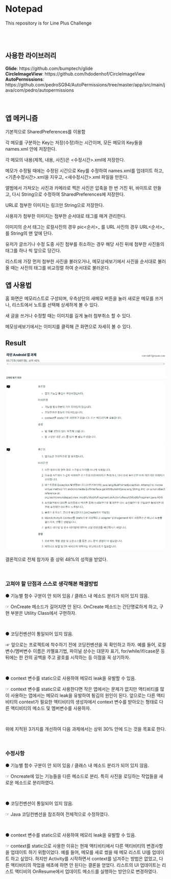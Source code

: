 # Notepad
This repository is for Line Plus Challenge

<br><br>

<h2> 사용한 라이브러리 </h2>
<b>Glide</b>:   https://github.com/bumptech/glide <br>
<b>CircleImageView</b>:   https://github.com/hdodenhof/CircleImageView <br>
<b>AutoPermissions</b>:   https://github.com/pedroSG94/AutoPermissions/tree/master/app/src/main/java/com/pedro/autopermissions <br><br><br>


<h2> 앱 메커니즘 </h2>
<p> 기본적으로 SharedPreferences를 이용함</p>
<p> 각 메모를 구분하는 Key는 저장(수정)하는 시간이며, 모든 메모의 Key들을 names.xml 안에 저장한다.</p>
<p> 각 메모의 내용(제목, 내용, 사진)은 <수정시간>.xml에 저장한다. </p>
<p> 메모가 수정될 때에는 수정된 시간으로 Key를 수정하여 names.xml를 업데이트 하고, <기존수정시간>.xml을 지우고, <새수정시간>.xml 파일을 만든다.</p>
<p> 앨범에서 가져오는 사진과 카메라로 찍은 사진은 압축을 한 번 거친 뒤, 바이트로 만들고, 다시 String으로 수정하여 SharedPreferences에 저장한다.</p>
<p> URL로 첨부한 이미지는 링크만 String으로 저장한다.</p>
<p> 사용자가 첨부한 이미지는 첨부한 순서대로 태그를 매겨 관리한다.</p>
<p> 이미지의 순서 태그는 로컬사진의 경우 pic<순서>_ 를 URL 사진의 경우 URL<순서>_ 를 String의 맨 앞에 단다.</p>
<p> 유저가 글쓰기나 수정 도중 사진 첨부를 취소하는 경우 해당 사진 뒤에 첨부한 사진들의 태그를 하나 씩 앞으로 당긴다.</p>
<p> 리스트에 가장 먼저 첨부한 사진을 불러오거나, 메모상세보기에서 사진을 순서대로 불러올 때는 사진의 태그를 비교정렬 하여 순서대로 불러온다.</p>


<h2> 앱 사용법 </h2>
<p> 홈 화면은 메모리스트로 구성되며, 우측상단의 새메모 버튼을 눌러 새로운 메모를 쓰거나, 리스트에서 노트를 선택해 상세하게 볼 수 있다.</p>
<p> 새 글을 쓰거나 수정할 때는 이미지를 길게 눌러 첨부취소 할 수 있다.</p>
<p> 메모상세보기에서는 이미지를 클릭해 큰 화면으로 자세히 볼 수 있다.</p>

<h2> Result </h2>
<img src="https://github.com/rotmdwo/Notepad/blob/master/screenshot/result1.jpg?raw=true">
<img src="https://github.com/rotmdwo/Notepad/blob/master/screenshot/result2.jpg?raw=true">
<br>
<p> 결론적으로 전체 참가자 중 상위 48%의 성적을 받았다. </p>
<br>
<h3> 고쳐야 할 단점과 스스로 생각해본 해결방법</h3>
<p> ● 기능별 함수 구분이 안 되어 있음 / 클래스 내 메소드 분리가 되어 있지 않음.</p>
<p> ☞ OnCreate 메소드가 길어지면 안 된다. OnCreate 메소드는 간단명료하게 하고, 구현 부분은 Utility Class에서 구현하자.</p>
<br>
<p> ● 코딩컨벤션이 통일되어 있지 않음.</p>
<p> ☞ 앞으로는 프로젝트에 착수하기 전에 코딩컨벤션을 꼭 확인하고 하자. 예를 들어, 로컬변수/멤버변수 이름은 카멜표기법, 파이널 상수는 대문자 표기, for/while/if/case문 등 뒤에는 한 칸의 공백을 주고 괄호를 시작하는 등 이점을 꼭 상기하자.</p>
<br>
<p> ● context 변수를 static으로 사용하여 메모리 leak을 유발할 수 있음. </p>
<p> ☞ context 변수를 static으로 사용한다면 작은 앱에서는 문제가 없지만 액티비티를 많이 사용하는 앱에서는 메모리 leak을 유발하여 튕김의 원인이 된다. 앞으로는 다른 액티비티의 context가 필요한 액티비티의 생성자에서 context 변수를 받아오는 형태로 다른 액티비티의 메소드 및 멤버변수를 사용하자.</p>
<br>

<p> 위에 지적된 3가지를 개선하여 다음 과제에서는 상위 30% 안에 드는 것을 목표로 한다. </p>
<br>
<h3> 수정사항 </h3>
<p> ● 기능별 함수 구분이 안 되어 있음 / 클래스 내 메소드 분리가 되어 있지 않음.</p>
<p> ☞ Oncreate에 있는 기능들을 다른 메소드로 분리. 특히 사진을 로딩하는 작업들을 새로운 메소드로 분리하였다.</p>
<br>
<p> ● 코딩컨벤션이 통일되어 있지 않음.</p>
<p> ☞ Java 코딩컨벤션을 참조하여 전체적으로 수정하였다.</p>
<br>
<p> ● context 변수를 static으로 사용하여 메모리 leak을 유발할 수 있음. </p>
<p> ☞ context를 static으로 사용한 이유는 현재 액티비티에서 다른 액티비티의 변경사항을 업데이트 하기 위함이었다. 예를 들어, 메모를 새로 썼을 때 메모 리스트 UI를 업데이트 하고 싶었다. 하지만 Activity를 시작하면서 context를 넘겨주는 방법은 없었고, 다른 액티비티의 작업을 애초에 하면 안 된다는 결론을 얻었다. 리스트의 UI 업데이트는 리스트 액티비의 OnResume에서 업데이트 메소드를 실행하는 방안으로 변경하였다. </p>
<br>
